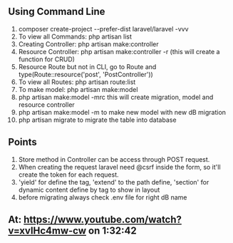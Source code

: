 ## Using Command Line
1) composer create-project --prefer-dist laravel/laravel <Project-Name> -vvv
2) To view all Commands: php artisan list
3) Creating Controller: php artisan make:controller <Controller-Name>
4) Resource Controller: php artisan make:controller <Controller-Name> -r   (this will create a function for CRUD)
5) Resource Route but not in CLI, go to Route and type(Route::resource('post', 'PostController'))
6) To view all Routes: php artisan route:list
7) To make model: php artisan make:model <Model-Name>
8) php artisan make:model <Model-Name> -mrc   this will create migration, model and resource controller
9) php artisan make:model <Model-Name> -m   to make new model with new dB migration
10) php artisan migrate     to migrate the table into database

## Points
1) Store method in Controller can be access through POST request.
2) When creating the request laravel need @csrf inside the form, so it'll create the token for each request.
3) 'yield' for define the tag, 'extend' to the path define, 'section' for dynamic content define by tag to show in layout
4) before migrating always check .env file for right dB name


## At: https://www.youtube.com/watch?v=xvIHc4mw-cw   on 1:32:42